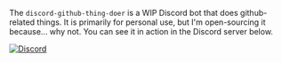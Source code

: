 The `discord-github-thing-doer` is a WIP Discord bot that does github-related things. It is primarily for personal use, but I'm open-sourcing it because... why not. You can see it in action in the Discord server below.

[![Discord](https://img.shields.io/discord/514625116706177035.svg)](https://discord.gg/KPqbBjS)
